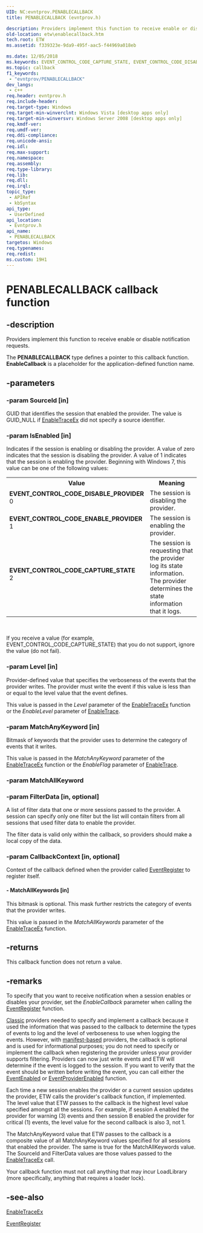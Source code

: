 ```yaml
---
UID: NC:evntprov.PENABLECALLBACK
title: PENABLECALLBACK (evntprov.h)

description: Providers implement this function to receive enable or disable notification requests. The PENABLECALLBACK type defines a pointer to this callback function. EnableCallback is a placeholder for the application-defined function name.
old-location: etw\enablecallback.htm
tech.root: ETW
ms.assetid: f339323e-9da9-495f-aac5-f44969a018eb

ms.date: 12/05/2018
ms.keywords: EVENT_CONTROL_CODE_CAPTURE_STATE, EVENT_CONTROL_CODE_DISABLE_PROVIDER, EVENT_CONTROL_CODE_ENABLE_PROVIDER, PENABLECALLBACK, PENABLECALLBACK callback, PENABLECALLBACK callback function [ETW], base.eanblecallback, etw.eanblecallback, etw.enablecallback, evntprov/PENABLECALLBACK
ms.topic: callback
f1_keywords: 
 - "evntprov/PENABLECALLBACK"
dev_langs:
 - c++
req.header: evntprov.h
req.include-header: 
req.target-type: Windows
req.target-min-winverclnt: Windows Vista [desktop apps only]
req.target-min-winversvr: Windows Server 2008 [desktop apps only]
req.kmdf-ver: 
req.umdf-ver: 
req.ddi-compliance: 
req.unicode-ansi: 
req.idl: 
req.max-support: 
req.namespace: 
req.assembly: 
req.type-library: 
req.lib: 
req.dll: 
req.irql: 
topic_type:
 - APIRef
 - kbSyntax
api_type:
 - UserDefined
api_location:
 - Evntprov.h
api_name:
 - PENABLECALLBACK
targetos: Windows
req.typenames: 
req.redist: 
ms.custom: 19H1
---
```


# PENABLECALLBACK callback function


## -description


Providers implement this function to receive enable or disable notification requests. 
			

The <b>PENABLECALLBACK</b> type defines a pointer to this callback function. <b>EnableCallback</b> is a placeholder for the application-defined function name.


## -parameters




### -param SourceId [in]

GUID that identifies the session that enabled the provider. The value is GUID_NULL if <a href="https://docs.microsoft.com/windows/desktop/ETW/enabletraceex-func">EnableTraceEx</a> did not specify a source identifier.


### -param IsEnabled [in]

Indicates if the session is enabling or disabling the provider. A value of zero indicates that the session is disabling the provider. A value of 1 indicates that the session is enabling the provider. Beginning with Windows 7, this value can be one of the following values:

<table>
<tr>
<th>Value</th>
<th>Meaning</th>
</tr>
<tr>
<td width="40%"><a id="EVENT_CONTROL_CODE_DISABLE_PROVIDER"></a><a id="event_control_code_disable_provider"></a><dl>
<dt><b>EVENT_CONTROL_CODE_DISABLE_PROVIDER</b></dt>
<dt>0</dt>
</dl>
</td>
<td width="60%">
The session is disabling the provider.

</td>
</tr>
<tr>
<td width="40%"><a id="EVENT_CONTROL_CODE_ENABLE_PROVIDER"></a><a id="event_control_code_enable_provider"></a><dl>
<dt><b>EVENT_CONTROL_CODE_ENABLE_PROVIDER</b></dt>
<dt>1</dt>
</dl>
</td>
<td width="60%">
The session is enabling the provider. 

</td>
</tr>
<tr>
<td width="40%"><a id="EVENT_CONTROL_CODE_CAPTURE_STATE"></a><a id="event_control_code_capture_state"></a><dl>
<dt><b>EVENT_CONTROL_CODE_CAPTURE_STATE</b></dt>
<dt>2</dt>
</dl>
</td>
<td width="60%">
The session is requesting that the provider log its state information. The provider determines the state information that it logs.

</td>
</tr>
</table>
 

If you receive a value (for example,  EVENT_CONTROL_CODE_CAPTURE_STATE) that you do not support, ignore the value (do not fail).


### -param Level [in]

Provider-defined value that specifies the verboseness of the events that the provider writes. The provider must write the event if this value is less than or equal to the level value that the event defines. 

This value is passed in the <i>Level</i> parameter of the 
<a href="https://docs.microsoft.com/windows/desktop/ETW/enabletraceex-func">EnableTraceEx</a> function or the <i>EnableLevel</i> parameter of <a href="https://docs.microsoft.com/windows/desktop/ETW/enabletrace">EnableTrace</a>.


### -param MatchAnyKeyword [in]

Bitmask of keywords that the provider uses to determine the category of events that it writes. 

This value is passed in the <i>MatchAnyKeyword</i> parameter of the 
<a href="https://docs.microsoft.com/windows/desktop/ETW/enabletraceex-func">EnableTraceEx</a> function or the <i>EnableFlag</i> parameter of <a href="https://docs.microsoft.com/windows/desktop/ETW/enabletrace">EnableTrace</a>.


### -param MatchAllKeyword


### -param FilterData [in, optional]

A list of filter data that one or more sessions passed to the provider. A session can specify only one filter but the list will contain filters from all sessions that used filter data to enable the provider.

The filter data is valid only within the callback, so providers should make a local copy of the data. 


### -param CallbackContext [in, optional]

Context of the callback defined when the provider called <a href="https://docs.microsoft.com/windows/desktop/api/evntprov/nf-evntprov-eventregister">EventRegister</a> to register itself.


#### - MatchAllKeywords [in]

This bitmask is optional. This mask further restricts the category of  events that the provider writes. 

This value is passed in the <i>MatchAllKeywords</i> parameter of the 
<a href="https://docs.microsoft.com/windows/desktop/ETW/enabletraceex-func">EnableTraceEx</a> function.


## -returns



This callback function does not return a value.




## -remarks



To specify that you want to receive notification when a session enables or disables your provider, set the <i>EnableCallback</i> parameter when calling the <a href="https://docs.microsoft.com/windows/desktop/api/evntprov/nf-evntprov-eventregister">EventRegister</a> function.

<a href="https://docs.microsoft.com/windows/desktop/ETW/about-event-tracing">Classic</a> providers needed to specify and implement a callback because it used the information that was passed to the callback to determine the types of events to log and the level of verboseness to use when logging the events. However, with <a href="https://docs.microsoft.com/windows/desktop/ETW/about-event-tracing">manifest-based</a> providers, the callback is optional and is used for informational purposes; you do not need to specify or implement the callback when registering the provider unless your provider supports filtering. Providers can now just write events and ETW will determine if the event is logged to the session. If you want to verify that the event should be written before writing the event, you can call either the <a href="https://docs.microsoft.com/windows/desktop/api/evntprov/nf-evntprov-eventenabled">EventEnabled</a> or  <a href="https://docs.microsoft.com/windows/desktop/api/evntprov/nf-evntprov-eventproviderenabled">EventProviderEnabled</a> function.

Each time a new session enables the provider or a current session updates the provider, ETW calls the provider's callback function, if implemented. The level value that ETW passes to the callback is the highest level value specified amongst all the sessions. For example, if session A enabled the provider for warning (3) events and then session B enabled the provider for critical (1) events, the level value for the second callback is also 3, not 1.

The MatchAnyKeyword value that ETW passes to the callback is a composite value of all MatchAnyKeyword values specified for all sessions that enabled the provider. The same is true for the MatchAllKeywords value. The SourceId and FilterData values are those values passed to the <a href="https://docs.microsoft.com/windows/desktop/ETW/enabletraceex-func">EnableTraceEx</a> call.

Your callback function must not call anything that may incur LoadLibrary (more specifically, anything that requires a loader lock). 




## -see-also




<a href="https://docs.microsoft.com/windows/desktop/ETW/enabletraceex-func">EnableTraceEx</a>



<a href="https://docs.microsoft.com/windows/desktop/api/evntprov/nf-evntprov-eventregister">EventRegister</a>
 

 

